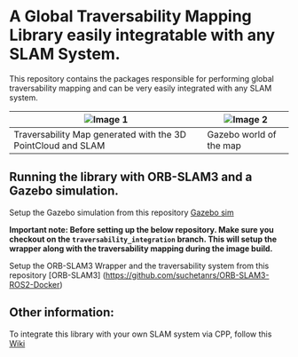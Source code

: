 # A Global Traversability Mapping Library easily integratable with any SLAM System.

This repository contains the packages responsible for performing global traversability mapping and can be very easily integrated with any SLAM system.

| ![Image 1](images/traversability_map.gif) | ![Image 2](images/gazebo.gif) |
|-------------------------|-------------------------|
| Traversability Map generated with the 3D PointCloud and SLAM | Gazebo world of the map|

## Running the library with ORB-SLAM3 and a Gazebo simulation.

Setup the Gazebo simulation from this repository [Gazebo sim](https://github.com/suchetanrs/scout-husky-gazebo-ros2)

**Important note: Before setting up the below repository. Make sure you checkout on the ```traversability_integration``` branch. This will setup the wrapper along with the traversability mapping during the image build.**

Setup the ORB-SLAM3 Wrapper and the traversability system from this repository [ORB-SLAM3] (https://github.com/suchetanrs/ORB-SLAM3-ROS2-Docker)

## Other information:

To integrate this library with your own SLAM system via CPP, follow this [Wiki](https://github.com/suchetanrs/traversability_mapping/wiki/Integrating-with-your-own-SLAM-System.)